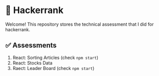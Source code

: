 🥇 Hackerrank
=============

Welcome! This repository stores the technical assessment that I did for hackerrank.

✅ Assessments
---------------

1. React: Sorting Articles (check `npm start`)
2. React: Stocks Data
3. Raect: Leader Board (check `npm start`)
